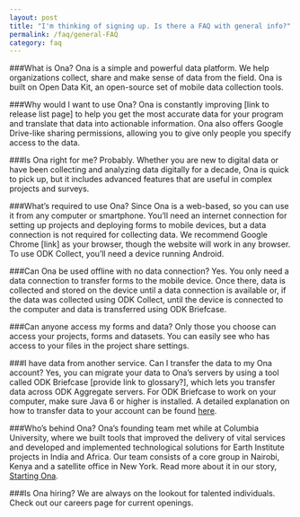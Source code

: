 ```yaml
---
layout: post
title: "I'm thinking of signing up. Is there a FAQ with general info?"
permalink: /faq/general-FAQ
category: faq
---
```


###What is Ona?
Ona is a simple and powerful data platform. We help organizations collect, share and make sense of data from the field. Ona is built on Open Data Kit, an open-source set of mobile data collection tools.

###Why would I want to use Ona?
Ona is constantly improving [link to release list page] to help you get the most accurate data for your program and translate that data into actionable information. Ona also offers Google Drive-like sharing permissions, allowing you to give only people you specify access to the data.

###Is Ona right for me?
Probably. Whether you are new to digital data or have been collecting and analyzing data digitally for a decade, Ona is quick to pick up, but it includes advanced features that are useful in complex projects and surveys.

###What’s required to use Ona?
Since Ona is a web-based, so you can use it from any computer or smartphone. You’ll need an internet connection for setting up projects and deploying forms to mobile devices, but a data connection is not required for collecting data. We recommend Google Chrome [link] as your browser, though the website will work in any browser. To use ODK Collect, you’ll need a device running Android.

###Can Ona be used offline with no data connection?
Yes. You only need a data connection to transfer forms to the mobile device. Once there, data is collected and stored on the device until a data connection is available or, if the data was collected using ODK Collect, until the device is connected to the computer and data is transferred using ODK Briefcase.

###Can anyone access my forms and data?
Only those you choose can access your projects, forms and datasets. You can easily see who has access to your files in the project share settings.

###I have data from another service. Can I transfer the data to my Ona account?
Yes, you can migrate your data to Ona’s servers by using a tool called ODK Briefcase [provide link to glossary?], which lets you transfer data across ODK Aggregate servers. For ODK Briefcase to work on your computer, make sure Java 6 or higher is installed. A detailed explanation on how to transfer data to your account can be found [here](http://help.ona.io/faq/odk-briefcase/).

###Who’s behind Ona?
Ona’s founding team met while at Columbia University, where we built tools that improved the delivery of vital services and developed and implemented technological solutions for Earth Institute projects in India and Africa. Our team consists of a core group in Nairobi, Kenya and a satellite office in New York. Read more about it in our story, [Starting Ona](http://blog.ona.io/general/2014/05/21/starting-ona.html).

###Is Ona hiring?
We are always on the lookout for talented individuals. Check out our careers page for current openings.